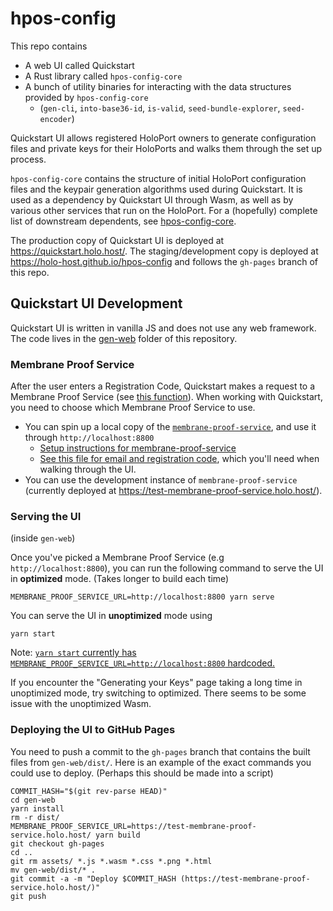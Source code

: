 # hpos-config

This repo contains
- A web UI called Quickstart
- A Rust library called `hpos-config-core`
- A bunch of utility binaries for interacting with the data structures provided by `hpos-config-core`
    - (`gen-cli`, `into-base36-id`, `is-valid`, `seed-bundle-explorer`, `seed-encoder`)

Quickstart UI allows registered HoloPort owners to generate configuration files and private keys for their HoloPorts and walks them through the set up process.

`hpos-config-core` contains the structure of initial HoloPort configuration files and the keypair generation algorithms used during Quickstart. It is used as a dependency by Quickstart UI through Wasm, as well as by various other services that run on the HoloPort. For a (hopefully) complete list of downstream dependents, see [hpos-config-core](./core/README.md).

The production copy of Quickstart UI is deployed at https://quickstart.holo.host/. The staging/development copy is deployed at https://holo-host.github.io/hpos-config and follows the `gh-pages` branch of this repo.


## Quickstart UI Development

Quickstart UI is written in vanilla JS and does not use any web framework. The code lives in the [gen-web](./gen-web) folder of this repository.

### Membrane Proof Service

After the user enters a Registration Code, Quickstart makes a request to a Membrane Proof Service (see [this function](https://github.com/Holo-Host/hpos-config/blob/8c25e644dd60b544af4dc2a9e93144aabdc5df97/gen-web/src/index.js#L515)). When working with Quickstart, you need to choose which Membrane Proof Service to use.

- You can spin up a local copy of the [`membrane-proof-service`](https://github.com/Holo-Host/holo-nixpkgs/tree/develop/overlays/holo-nixpkgs/membrane-proof-service), and use it through `http://localhost:8800`
    - [Setup instructions for membrane-proof-service](https://github.com/Holo-Host/holo-nixpkgs/blob/e9f7eea48954a7937b36d58a41616457557b3b59/overlays/holo-nixpkgs/membrane-proof-service/README.md#development)
    - [See this file for email and registration code](https://github.com/Holo-Host/holo-nixpkgs/blob/develop/overlays/holo-nixpkgs/membrane-proof-service/tests/test-preload-db.js), which you'll need when walking through the UI.
- You can use the development instance of `membrane-proof-service` (currently deployed at <https://test-membrane-proof-service.holo.host/>).

### Serving the UI

(inside `gen-web`)

Once you've picked a Membrane Proof Service (e.g `http://localhost:8800`), you can run the following command to serve the UI in **optimized** mode. (Takes longer to build each time)

```
MEMBRANE_PROOF_SERVICE_URL=http://localhost:8800 yarn serve
```

You can serve the UI in **unoptimized** mode using
```
yarn start
```

Note: [`yarn start` currently has `MEMBRANE_PROOF_SERVICE_URL=http://localhost:8800` hardcoded.](https://github.com/Holo-Host/hpos-config/blob/8c25e644dd60b544af4dc2a9e93144aabdc5df97/gen-web/package.json#L6)

If you encounter the "Generating your Keys" page taking a long time in unoptimized mode, try switching to optimized. There seems to be some issue with the unoptimized Wasm.

### Deploying the UI to GitHub Pages

You need to push a commit to the `gh-pages` branch that contains the built files from `gen-web/dist/`. Here is an example of the exact commands you could use to deploy. (Perhaps this should be made into a script)

```
COMMIT_HASH="$(git rev-parse HEAD)"
cd gen-web
yarn install
rm -r dist/
MEMBRANE_PROOF_SERVICE_URL=https://test-membrane-proof-service.holo.host/ yarn build
git checkout gh-pages
cd ..
git rm assets/ *.js *.wasm *.css *.png *.html
mv gen-web/dist/* .
git commit -a -m "Deploy $COMMIT_HASH (https://test-membrane-proof-service.holo.host/)"
git push
```
